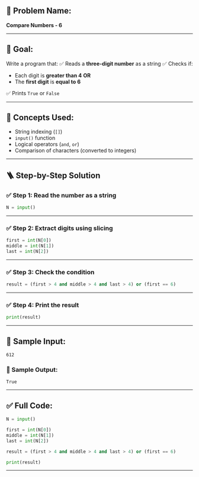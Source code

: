 ## 🧩 **Problem Name:**

**Compare Numbers - 6**

---

## 🎯 **Goal:**

Write a program that:
✅ Reads a **three-digit number** as a string
✅ Checks if:

- Each digit is **greater than 4**
  **OR**
- The **first digit** is **equal to 6**

✅ Prints `True` or `False`

---

## 🧠 **Concepts Used:**

- String indexing (`[]`)
- `input()` function
- Logical operators (`and`, `or`)
- Comparison of characters (converted to integers)

---

## 🪜 **Step-by-Step Solution**

### ✅ Step 1: Read the number as a string

```python
N = input()
```

---

### ✅ Step 2: Extract digits using slicing

```python
first = int(N[0])
middle = int(N[1])
last = int(N[2])
```

---

### ✅ Step 3: Check the condition

```python
result = (first > 4 and middle > 4 and last > 4) or (first == 6)
```

---

### ✅ Step 4: Print the result

```python
print(result)
```

---

## 🧪 Sample Input:

```
612
```

### 🧾 Sample Output:

```
True
```

---

## ✅ Full Code:

```python
N = input()

first = int(N[0])
middle = int(N[1])
last = int(N[2])

result = (first > 4 and middle > 4 and last > 4) or (first == 6)

print(result)
```

---
